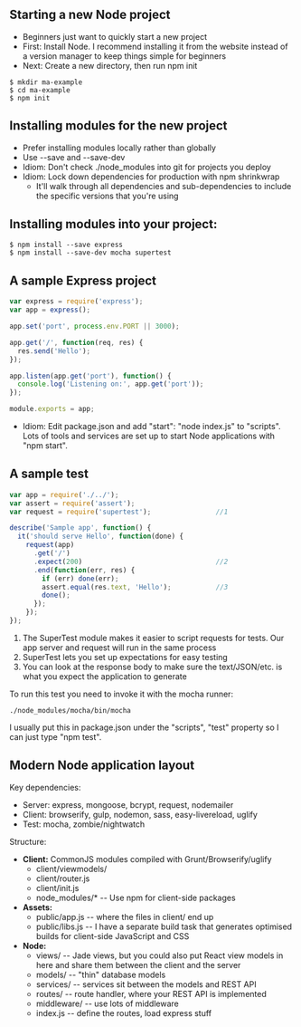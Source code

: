 ## Starting a new Node project

* Beginners just want to quickly start a new project
* First: Install Node.  I recommend installing it from the website instead of a version manager to keep things simple for beginners
* Next: Create a new directory, then run npm init

```shell
$ mkdir ma-example
$ cd ma-example
$ npm init
```

## Installing modules for the new project

* Prefer installing modules locally rather than globally
* Use --save and --save-dev
* Idiom: Don't check ./node_modules into git for projects you deploy
* Idiom: Lock down dependencies for production with npm shrinkwrap
  * It'll walk through all dependencies and sub-dependencies to include the specific versions that you're using

## Installing modules into your project:

```shell
$ npm install --save express
$ npm install --save-dev mocha supertest
```

## A sample Express project

```javascript
var express = require('express');
var app = express();

app.set('port', process.env.PORT || 3000);

app.get('/', function(req, res) {
  res.send('Hello');
});

app.listen(app.get('port'), function() {
  console.log('Listening on:', app.get('port'));
});

module.exports = app;
```

* Idiom: Edit package.json and add "start": "node index.js" to "scripts". Lots of tools and services are set up to start Node applications with "npm start".

## A sample test

```javascript
var app = require('./../');
var assert = require('assert');
var request = require('supertest');                //1

describe('Sample app', function() {
  it('should serve Hello', function(done) {
    request(app)
      .get('/')
      .expect(200)                                 //2
      .end(function(err, res) {
        if (err) done(err);
        assert.equal(res.text, 'Hello');           //3
        done();
      });
    });
});
```

1. The SuperTest module makes it easier to script requests for tests. Our app server and request will run in the same process
2. SuperTest lets you set up expectations for easy testing
3. You can look at the response body to make sure the text/JSON/etc. is what you expect the application to generate

To run this test you need to invoke it with the mocha runner:

```shell
./node_modules/mocha/bin/mocha
```

I usually put this in package.json under the "scripts", "test" property so I can just type "npm test".

## Modern Node application layout

Key dependencies:

* Server: express, mongoose, bcrypt, request, nodemailer
* Client: browserify, gulp, nodemon, sass, easy-livereload, uglify
* Test: mocha, zombie/nightwatch

Structure:

* **Client:** CommonJS modules compiled with Grunt/Browserify/uglify
  * client/viewmodels/
  * client/router.js
  * client/init.js
  * node_modules/* -- Use npm for client-side packages
* **Assets:**
  * public/app.js -- where the files in client/ end up
  * public/libs.js -- I have a separate build task that generates optimised builds for client-side JavaScript and CSS
* **Node:**
  * views/ -- Jade views, but you could also put React view models in here and share them between the client and the server
  * models/ -- "thin" database models
  * services/ -- services sit between the models and REST API
  * routes/ -- route handler, where your REST API is implemented
  * middleware/ -- use lots of middleware
  * index.js -- define the routes, load express stuff
